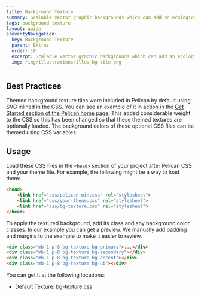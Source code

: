 ```yaml
---
title: Background Texture
summary: Scalable vector graphic backgrounds which can add an ecological flavor to projects which use Pelican.
tags: background texture
layout: guide
eleventyNavigation:
  key: Background Texture
  parent: Extras
  order: 10
  excerpt: Scalable vector graphic backgrounds which can add an ecological flavor to projects which use Pelican.
  img: /img/illustrations/illus-bg-tile.png
---
```


## Best Practices

Themed background texture tiles were included in Pelican by default using SVG inlined in the CSS. You can see an example of it in action in the [Get Started section of the Pelican home page](/). This added considerable weight to the CSS so this has been changed so that these themed textures are optionally loaded. The background colors of these optional CSS files can be themed using CSS variables.

## Usage

Load these CSS files in the `<head>` section of your project after Pelican CSS and your theme file. For example, the following might be a way to load them:

```html
<head>
    <link href="css/pelican.min.css" rel="stylesheet">
    <link href="css/your-theme.css" rel="stylesheet">
    <link href="css/bg-texture.css" rel="stylesheet">
</head>
```

To apply the textured background, add its class and any background color classes. In our example you can get a preview. We manually add padding and margins to the example to make it easier to review.

```html
<div class="mb-1 p-8 bg-texture bg-primary">...</div>
<div class="mb-1 p-8 bg-texture bg-secondary"></div>
<div class="mb-1 p-8 bg-texture bg-accent"></div>
<div class="mb-1 p-8 bg-texture bg-ui"></div>
```

<div class="mb-1 p-8 bg-texture bg-primary"></div>
<div class="mb-1 p-8 bg-texture bg-secondary"></div>
<div class="mb-1 p-8 bg-texture bg-accent"></div>
<div class="mb-1 p-8 bg-texture bg-ui"></div>

You can get it at the following locations:

- Default Texture: [bg-texture.css](/css/bg-texture.css)
